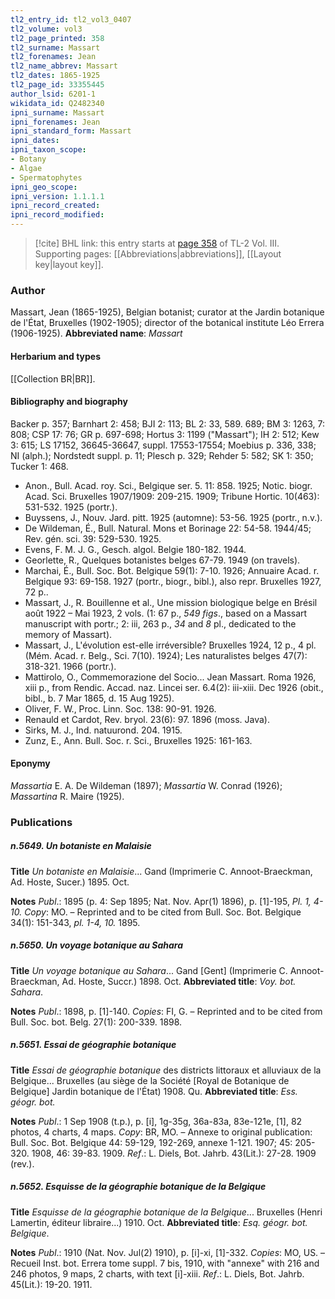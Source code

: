 ```yaml
---
tl2_entry_id: tl2_vol3_0407
tl2_volume: vol3
tl2_page_printed: 358
tl2_surname: Massart
tl2_forenames: Jean
tl2_name_abbrev: Massart
tl2_dates: 1865-1925
tl2_page_id: 33355445
author_lsid: 6201-1
wikidata_id: Q2482340
ipni_surname: Massart
ipni_forenames: Jean
ipni_standard_form: Massart
ipni_dates: 
ipni_taxon_scope: 
- Botany
- Algae
- Spermatophytes
ipni_geo_scope: 
ipni_version: 1.1.1.1
ipni_record_created: 
ipni_record_modified:
---
```



> [!cite] BHL link: this entry starts at [page 358](https://www.biodiversitylibrary.org/page/33355445) of TL-2 Vol. III.
> Supporting pages: [[Abbreviations|abbreviations]], [[Layout key|layout key]].

### Author

Massart, Jean (1865-1925), Belgian botanist; curator at the Jardin botanique de l'État, Bruxelles (1902-1905); director of the botanical institute Léo Errera (1906-1925). 
**Abbreviated name**: *Massart*

#### Herbarium and types

[[Collection BR|BR]].

#### Bibliography and biography

Backer p. 357; Barnhart 2: 458; BJI 2: 113; BL 2: 33, 589. 689; BM 3: 1263, 7: 808; CSP 17: 76; GR p. 697-698; Hortus 3: 1199 ("Massart"); IH 2: 512; Kew 3: 615; LS 17152, 36645-36647, suppl. 17553-17554; Moebius p. 336, 338; NI (alph.); Nordstedt suppl. p. 11; Plesch p. 329; Rehder 5: 582; SK 1: 350; Tucker 1: 468.
- Anon., Bull. Acad. roy. Sci., Belgique ser. 5. 11: 858. 1925; Notic. biogr. Acad. Sci. Bruxelles 1907/1909: 209-215. 1909; Tribune Hortic. 10(463): 531-532. 1925 (portr.).
- Buyssens, J., Nouv. Jard. pitt. 1925 (automne): 53-56. 1925 (portr., n.v.).
- De Wildeman, É., Bull. Natural. Mons et Borinage 22: 54-58. 1944/45; Rev. gén. sci. 39: 529-530. 1925.
- Evens, F. M. J. G., Gesch. algol. Belgie 180-182. 1944.
- Georlette, R., Quelques botanistes belges 67-79. 1949 (on travels).
- Marchai, É., Bull. Soc. Bot. Belgique 59(1): 7-10. 1926; Annuaire Acad. r. Belgique 93: 69-158. 1927 (portr., biogr., bibl.), also repr. Bruxelles 1927, 72 p..
- Massart, J., R. Bouillenne et al., Une mission biologique belge en Brésil août 1922 – Mai 1923, 2 vols. (1: 67 p., *549 figs*., based on a Massart manuscript with portr.; 2: iii, 263 p., *34* and *8* pl., dedicated to the memory of Massart).
- Massart, J., L'évolution est-elle irréversible? Bruxelles 1924, 12 p., 4 pl. (Mém. Acad. r. Belg., Sci. 7(10). 1924); Les naturalistes belges 47(7): 318-321. 1966 (portr.).
- Mattirolo, O., Commemorazione del Socio... Jean Massart. Roma 1926, xiii p., from Rendic. Accad. naz. Lincei ser. 6.4(2): iii-xiii. Dec 1926 (obit., bibl., b. 7 Mar 1865, d. 15 Aug 1925).
- Oliver, F. W., Proc. Linn. Soc. 138: 90-91. 1926.
- Renauld et Cardot, Rev. bryol. 23(6): 97. 1896 (moss. Java).
- Sirks, M. J., Ind. natuurond. 204. 1915.
- Zunz, E., Ann. Bull. Soc. r. Sci., Bruxelles 1925: 161-163.

#### Eponymy

*Massartia* E. A. De Wildeman (1897); *Massartia* W. Conrad (1926); *Massartina* R. Maire (1925).

### Publications

##### n.5649. Un botaniste en Malaisie

**Title**
*Un botaniste en Malaisie*... Gand (Imprimerie C. Annoot-Braeckman, Ad. Hoste, Sucer.) 1895. Oct.

**Notes**
*Publ*.: 1895 (p. 4: Sep 1895; Nat. Nov. Apr(1) 1896), p. \[1\]-195, *Pl. 1, 4-10. Copy*: MO. – Reprinted and to be cited from Bull. Soc. Bot. Belgique 34(1): 151-343, *pl. 1-4, 10.* 1895.

##### n.5650. Un voyage botanique au Sahara

**Title**
*Un voyage botanique au Sahara*... Gand \[Gent\] (Imprimerie C. Annoot-Braeckman, Ad. Hoste, Succr.) 1898. Oct.
**Abbreviated title**: *Voy. bot. Sahara*.

**Notes**
*Publ*.: 1898, p. \[1\]-140. *Copies*: FI, G. – Reprinted and to be cited from Bull. Soc. bot. Belg. 27(1): 200-339. 1898.

##### n.5651. Essai de géographie botanique

**Title**
*Essai de géographie botanique* des districts littoraux et alluviaux de la Belgique... Bruxelles (au siège de la Société \[Royal de Botanique de Belgique\] Jardin botanique de l'État) 1908. Qu.
**Abbreviated title**: *Ess. géogr. bot.*

**Notes**
*Publ*.: 1 Sep 1908 (t.p.), p. \[i\], 1g-35g, 36a-83a, 83e-121e, \[1\], 82 photos, 4 charts, 4 maps.
*Copy*: BR, MO. – Annexe to original publication: Bull. Soc. Bot. Belgique 44: 59-129, 192-269, annexe 1-121. 1907; 45: 205-320. 1908, 46: 39-83. 1909.
*Ref*.: L. Diels, Bot. Jahrb. 43(Lit.): 27-28. 1909 (rev.).

##### n.5652. Esquisse de la géographie botanique de la Belgique

**Title**
*Esquisse de la géographie botanique de la Belgique*... Bruxelles (Henri Lamertin, éditeur libraire...) 1910. Oct.
**Abbreviated title**: *Esq. géogr. bot. Belgique*.

**Notes**
*Publ*.: 1910 (Nat. Nov. Jul(2) 1910), p. \[i\]-xi, \[1\]-332. *Copies*: MO, US. – Recueil Inst. bot. Errera tome suppl. 7 bis, 1910, with "annexe" with 216 and 246 photos, 9 maps, 2 charts, with text \[i\]-xiii.
*Ref*.: L. Diels, Bot. Jahrb. 45(Lit.): 19-20. 1911.


